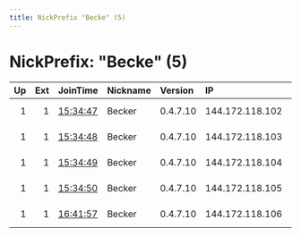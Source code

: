 ```yaml
---
title: NickPrefix "Becke" (5)
---
```


# NickPrefix: "Becke" (5)

|   Up |   Ext | JoinTime                                                                                              | Nickname   | Version   | IP              | AS            | CC   |   ORp |   Dirp | OS    | Contact                        |   eFamMembers |
|-----:|------:|:------------------------------------------------------------------------------------------------------|:-----------|:----------|:----------------|:--------------|:-----|------:|-------:|:------|:-------------------------------|--------------:|
|    1 |     1 | [15:34:47](https://nusenu.github.io/OrNetStats/w/relay/2E508787F12319664E12F0A320612F8AA4844A62.html) | Becker     | 0.4.7.10  | 144.172.118.102 | DATAIDEAS-LLC | us   |   443 |      0 | Linux | Becker &lt;tor@becker.blue&gt; |            15 |
|    1 |     1 | [15:34:48](https://nusenu.github.io/OrNetStats/w/relay/C67F01F01C9D2D5091000BB75451BA666394427B.html) | Becker     | 0.4.7.10  | 144.172.118.103 | DATAIDEAS-LLC | us   |   443 |      0 | Linux | Becker &lt;tor@becker.blue&gt; |            15 |
|    1 |     1 | [15:34:49](https://nusenu.github.io/OrNetStats/w/relay/02A3DF5EF55B79638906AB64E6D5A9F4581CCEF7.html) | Becker     | 0.4.7.10  | 144.172.118.104 | DATAIDEAS-LLC | us   |   443 |      0 | Linux | Becker &lt;tor@becker.blue&gt; |            15 |
|    1 |     1 | [15:34:50](https://nusenu.github.io/OrNetStats/w/relay/1C183898E357EC6831297C9148E5D7584D82610E.html) | Becker     | 0.4.7.10  | 144.172.118.105 | DATAIDEAS-LLC | us   |   443 |      0 | Linux | Becker &lt;tor@becker.blue&gt; |            15 |
|    1 |     1 | [16:41:57](https://nusenu.github.io/OrNetStats/w/relay/60B48271C4AA962FF7C79DB394560A2C367CDCA7.html) | Becker     | 0.4.7.10  | 144.172.118.106 | DATAIDEAS-LLC | us   |   443 |      0 | Linux | Becker &lt;tor@becker.blue&gt; |            15 |
